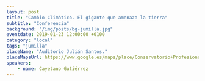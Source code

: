 ```yaml
---
layout: post
title: "Cambio Climático. El gigante que amenaza la tierra"
subtitle: "Conferencia"
background: "/img/posts/bg-jumilla.jpg"
eventdate: 2019-01-23 12:00:00 +0100
category: "local"
tags: "jumilla"
placeName: "Auditorio Julián Santos."
placeMapsUrl: https://www.google.es/maps/place/Conservatorio+Profesional+de+M%C3%BAsica+%22Julian+Santos%22+de+Jumilla/@38.474172,-1.327079,17z/data=!4m5!3m4!1s0xd640f7edb0b8bb3:0xf8ade81a474c9670!8m2!3d38.473164!4d-1.3247625?hl=en
speakers:
    - name: Cayetano Gutiérrez
---
```

